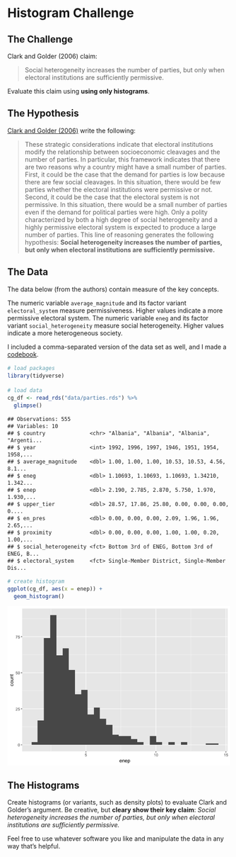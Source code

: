 Histogram Challenge
================

## The Challenge

Clark and Golder (2006) claim:

> Social heterogeneity increases the number of parties, but only when
> electoral institutions are sufficiently permissive.

Evaluate this claim using **using only histograms**.

## The Hypothesis

[Clark and Golder (2006)](http://mattgolder.com/files/research/cps2.pdf)
write the following:

> These strategic considerations indicate that electoral institutions
> modify the relationship between socioeconomic cleavages and the number
> of parties. In particular, this framework indicates that there are two
> reasons why a country might have a small number of parties. First, it
> could be the case that the demand for parties is low because there are
> few social cleavages. In this situation, there would be few parties
> whether the electoral institutions were permissive or not. Second, it
> could be the case that the electoral system is not permissive. In this
> situation, there would be a small number of parties even if the demand
> for political parties were high. Only a polity characterized by both a
> high degree of social heterogeneity and a highly permissive electoral
> system is expected to produce a large number of parties. This line of
> reasoning generates the following hypothesis: **Social heterogeneity
> increases the number of parties, but only when electoral institutions
> are sufficiently permissive.**

## The Data

The data below (from the authors) contain measure of the key concepts.

The numeric variable `average_magnitude` and its factor variant
`electoral_system` measure permissiveness. Higher values indicate a more
permissive electoral system. The numeric variable `eneg` and its factor
variant `social_heterogeneity` measure social heterogeneity. Higher
values indicate a more heterogeneous society.

I included a comma-separated version of the data set as well, and I made
a [codebook](https://pos5737.github.io/data/parties-codebook.html).

``` r
# load packages
library(tidyverse)

# load data
cg_df <- read_rds("data/parties.rds") %>%
  glimpse()
```

    ## Observations: 555
    ## Variables: 10
    ## $ country              <chr> "Albania", "Albania", "Albania", "Argenti...
    ## $ year                 <int> 1992, 1996, 1997, 1946, 1951, 1954, 1958,...
    ## $ average_magnitude    <dbl> 1.00, 1.00, 1.00, 10.53, 10.53, 4.56, 8.1...
    ## $ eneg                 <dbl> 1.10693, 1.10693, 1.10693, 1.34210, 1.342...
    ## $ enep                 <dbl> 2.190, 2.785, 2.870, 5.750, 1.970, 1.930,...
    ## $ upper_tier           <dbl> 28.57, 17.86, 25.80, 0.00, 0.00, 0.00, 0....
    ## $ en_pres              <dbl> 0.00, 0.00, 0.00, 2.09, 1.96, 1.96, 2.65,...
    ## $ proximity            <dbl> 0.00, 0.00, 0.00, 1.00, 1.00, 0.20, 1.00,...
    ## $ social_heterogeneity <fct> Bottom 3rd of ENEG, Bottom 3rd of ENEG, B...
    ## $ electoral_system     <fct> Single-Member District, Single-Member Dis...

``` r
# create histogram
ggplot(cg_df, aes(x = enep)) + 
  geom_histogram()
```

![](README_files/figure-gfm/unnamed-chunk-1-1.png)<!-- -->

## The Histograms

Create histograms (or variants, such as density plots) to evaluate Clark
and Golder’s argument. Be creative, but **cleary show their key claim**:
*Social heterogeneity increases the number of parties, but only when
electoral institutions are sufficiently permissive.*

Feel free to use whatever software you like and manipulate the data in
any way that’s helpful.
